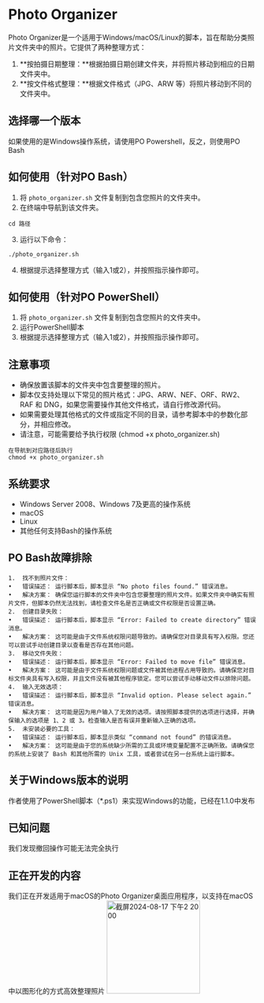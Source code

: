 # Photo Organizer
Photo Organizer是一个适用于Windows/macOS/Linux的脚本，旨在帮助分类照片文件夹中的照片。它提供了两种整理方式：
1. **按拍摄日期整理：**根据拍摄日期创建文件夹，并将照片移动到相应的日期文件夹中。
2. **按文件格式整理：**根据文件格式（JPG、ARW 等）将照片移动到不同的文件夹中。
## 选择哪一个版本
如果使用的是Windows操作系统，请使用PO Powershell，反之，则使用PO Bash
## 如何使用（针对PO Bash）
1. 将 `photo_organizer.sh` 文件复制到包含您照片的文件夹中。
2. 在终端中导航到该文件夹。
```
cd 路径
```
3. 运行以下命令：
```
./photo_organizer.sh
```
4. 根据提示选择整理方式（输入1或2），并按照指示操作即可。
## 如何使用（针对PO PowerShell）
1. 将 `photo_organizer.sh` 文件复制到包含您照片的文件夹中。
2. 运行PowerShell脚本
3. 根据提示选择整理方式（输入1或2），并按照指示操作即可。
## 注意事项
- 确保放置该脚本的文件夹中包含要整理的照片。
- 脚本仅支持处理以下常见的照片格式：JPG、ARW、NEF、ORF、RW2、RAF 和 DNG，如果您需要操作其他文件格式，请自行修改源代码。
- 如果需要处理其他格式的文件或指定不同的目录，请参考脚本中的参数化部分，并相应修改。
- 请注意，可能需要给予执行权限 (chmod +x photo_organizer.sh)
```
在导航到对应路径后执行
chmod +x photo_organizer.sh
```
## 系统要求
- Windows Server 2008、Windows 7及更高的操作系统
- macOS
- Linux
- 其他任何支持Bash的操作系统
## PO Bash故障排除
	1.	找不到照片文件：
	•	错误描述： 运行脚本后，脚本显示 “No photo files found.” 错误消息。
	•	解决方案： 确保您运行脚本的文件夹中包含您要整理的照片文件。如果文件夹中确实有照片文件，但脚本仍然无法找到，请检查文件名是否正确或文件权限是否设置正确。
	2.	创建目录失败：
	•	错误描述： 运行脚本后，脚本显示 “Error: Failed to create directory” 错误消息。
	•	解决方案： 这可能是由于文件系统权限问题导致的。请确保您对目录具有写入权限。您还可以尝试手动创建目录以查看是否存在其他问题。
	3.	移动文件失败：
	•	错误描述： 运行脚本后，脚本显示 “Error: Failed to move file” 错误消息。
	•	解决方案： 这可能是由于文件系统权限问题或文件被其他进程占用导致的。请确保您对目标文件夹具有写入权限，并且文件没有被其他程序锁定。您可以尝试手动移动文件以排除问题。
	4.	输入无效选项：
	•	错误描述： 运行脚本后，脚本显示 “Invalid option. Please select again.” 错误消息。
	•	解决方案： 这可能是因为用户输入了无效的选项。请按照脚本提供的选项进行选择，并确保输入的选项是 1、2 或 3。检查输入是否有误并重新输入正确的选项。
	5.	未安装必要的工具：
	•	错误描述： 运行脚本后，脚本显示类似 “command not found” 的错误消息。
	•	解决方案： 这可能是由于您的系统缺少所需的工具或环境变量配置不正确所致。请确保您的系统上安装了 Bash 和其他所需的 Unix 工具，或者尝试在另一台系统上运行脚本。
## 关于Windows版本的说明
作者使用了PowerShell脚本（*.ps1）来实现Windows的功能，已经在1.1.0中发布
## 已知问题
我们发现撤回操作可能无法完全执行
## 正在开发的内容
我们正在开发适用于macOS的Photo Organizer桌面应用程序，以支持在macOS中以图形化的方式高效整理照片
<img width="189" alt="截屏2024-08-17 下午2 20 00" src="https://github.com/user-attachments/assets/aae0dc96-b474-42f6-8ee6-71901fdaf335">
